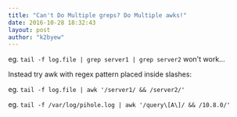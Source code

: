 ```yaml
---
title: "Can't Do Multiple greps? Do Multiple awks!"
date: 2016-10-28 18:32:43
layout: post
author: "k2byew"
---
```

eg. `tail -f log.file | grep server1 | grep server2` won't work...


Instead try awk with regex pattern placed inside slashes:

eg. `tail -f log.file | awk '/server1/ && /server2/'`

eg. `tail -f /var/log/pihole.log | awk '/query\[A\]/ && /10.8.0/'`
